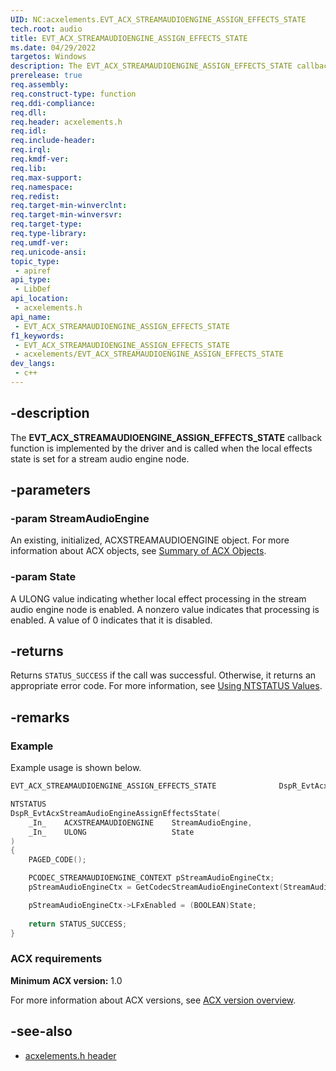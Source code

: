 ```yaml
---
UID: NC:acxelements.EVT_ACX_STREAMAUDIOENGINE_ASSIGN_EFFECTS_STATE
tech.root: audio 
title: EVT_ACX_STREAMAUDIOENGINE_ASSIGN_EFFECTS_STATE
ms.date: 04/29/2022
targetos: Windows
description: The EVT_ACX_STREAMAUDIOENGINE_ASSIGN_EFFECTS_STATE callback function is implemented by the driver and is called when the local effects state is set for a stream audio engine node. 
prerelease: true
req.assembly: 
req.construct-type: function
req.ddi-compliance: 
req.dll: 
req.header: acxelements.h
req.idl: 
req.include-header: 
req.irql: 
req.kmdf-ver: 
req.lib: 
req.max-support: 
req.namespace: 
req.redist: 
req.target-min-winverclnt: 
req.target-min-winversvr: 
req.target-type: 
req.type-library: 
req.umdf-ver: 
req.unicode-ansi: 
topic_type:
 - apiref
api_type:
 - LibDef
api_location:
 - acxelements.h
api_name:
 - EVT_ACX_STREAMAUDIOENGINE_ASSIGN_EFFECTS_STATE
f1_keywords:
 - EVT_ACX_STREAMAUDIOENGINE_ASSIGN_EFFECTS_STATE
 - acxelements/EVT_ACX_STREAMAUDIOENGINE_ASSIGN_EFFECTS_STATE
dev_langs:
 - c++
---
```


## -description

The **EVT_ACX_STREAMAUDIOENGINE_ASSIGN_EFFECTS_STATE** callback function is implemented by the driver and is called when the local effects state is set for a stream audio engine node.

## -parameters

### -param StreamAudioEngine

An existing, initialized, ACXSTREAMAUDIOENGINE object. For more information about ACX objects, see [Summary of ACX Objects](/windows-hardware/drivers/audio/acx-summary-of-objects).

### -param State

A ULONG value indicating whether local effect processing in the stream audio engine node is enabled. A nonzero value indicates that processing is enabled. A value of 0 indicates that it is disabled.

## -returns

Returns `STATUS_SUCCESS` if the call was successful. Otherwise, it returns an appropriate error code. For more information, see [Using NTSTATUS Values](/windows-hardware/drivers/kernel/using-ntstatus-values).

## -remarks

### Example

Example usage is shown below.

```cpp
EVT_ACX_STREAMAUDIOENGINE_ASSIGN_EFFECTS_STATE              DspR_EvtAcxStreamAudioEngineAssignEffectsState;

NTSTATUS
DspR_EvtAcxStreamAudioEngineAssignEffectsState(
    _In_    ACXSTREAMAUDIOENGINE    StreamAudioEngine,
    _In_    ULONG                   State
)
{
    PAGED_CODE();

    PCODEC_STREAMAUDIOENGINE_CONTEXT pStreamAudioEngineCtx;
    pStreamAudioEngineCtx = GetCodecStreamAudioEngineContext(StreamAudioEngine);

    pStreamAudioEngineCtx->LFxEnabled = (BOOLEAN)State;
    
    return STATUS_SUCCESS;
}
```

### ACX requirements

**Minimum ACX version:** 1.0

For more information about ACX versions, see [ACX version overview](/windows-hardware/drivers/audio/acx-version-overview).

## -see-also

- [acxelements.h header](index.md)
